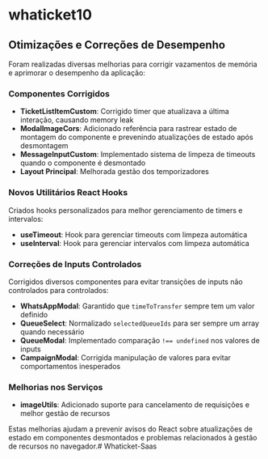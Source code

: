 # whaticket10

## Otimizações e Correções de Desempenho

Foram realizadas diversas melhorias para corrigir vazamentos de memória e aprimorar o desempenho da aplicação:

### Componentes Corrigidos

- **TicketListItemCustom**: Corrigido timer que atualizava a última interação, causando memory leak
- **ModalImageCors**: Adicionado referência para rastrear estado de montagem do componente e prevenindo atualizações de estado após desmontagem 
- **MessageInputCustom**: Implementado sistema de limpeza de timeouts quando o componente é desmontado
- **Layout Principal**: Melhorada gestão dos temporizadores

### Novos Utilitários React Hooks

Criados hooks personalizados para melhor gerenciamento de timers e intervalos:

- **useTimeout**: Hook para gerenciar timeouts com limpeza automática
- **useInterval**: Hook para gerenciar intervalos com limpeza automática

### Correções de Inputs Controlados

Corrigidos diversos componentes para evitar transições de inputs não controlados para controlados:

- **WhatsAppModal**: Garantido que `timeToTransfer` sempre tem um valor definido
- **QueueSelect**: Normalizado `selectedQueueIds` para ser sempre um array quando necessário
- **QueueModal**: Implementado comparação `!== undefined` nos valores de inputs
- **CampaignModal**: Corrigida manipulação de valores para evitar comportamentos inesperados

### Melhorias nos Serviços

- **imageUtils**: Adicionado suporte para cancelamento de requisições e melhor gestão de recursos

Estas melhorias ajudam a prevenir avisos do React sobre atualizações de estado em componentes desmontados e problemas relacionados à gestão de recursos no navegador.# Whaticket-Saas
